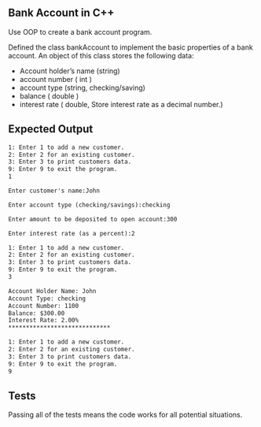 
## Bank Account in C++
Use OOP to create a bank account program.

Defined the class bankAccount to implement the basic properties of a bank account. An object of this class stores
the following data:

- Account holder’s name (string)
- account number ( int )
- account type (string, checking/saving)
- balance ( double )
- interest rate ( double, Store interest rate as a decimal number.)



## Expected Output

```txt
1: Enter 1 to add a new customer.
2: Enter 2 for an existing customer.
3: Enter 3 to print customers data.
9: Enter 9 to exit the program.
1

Enter customer's name:John

Enter account type (checking/savings):checking

Enter amount to be deposited to open account:300

Enter interest rate (as a percent):2

1: Enter 1 to add a new customer.
2: Enter 2 for an existing customer.
3: Enter 3 to print customers data.
9: Enter 9 to exit the program.
3

Account Holder Name: John
Account Type: checking
Account Number: 1100
Balance: $300.00
Interest Rate: 2.00%
*****************************

1: Enter 1 to add a new customer.
2: Enter 2 for an existing customer.
3: Enter 3 to print customers data.
9: Enter 9 to exit the program.
9
```

## Tests 

Passing all of the tests means the code works for all potential situations.


